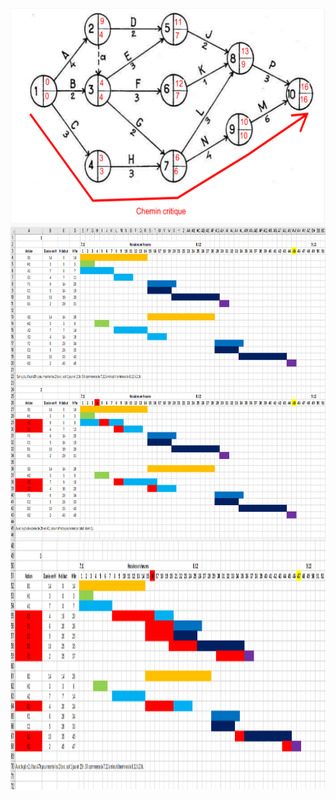 <img align="center" src="./Ex3_PERT.PNG" width="600" height="350" />
<img align="center" src="./Ex6_P1_GANTT.PNG" width="800" height="500" />
<img align="center" src="./Ex6_P2_GANTT.PNG" width="800" height="400" />
